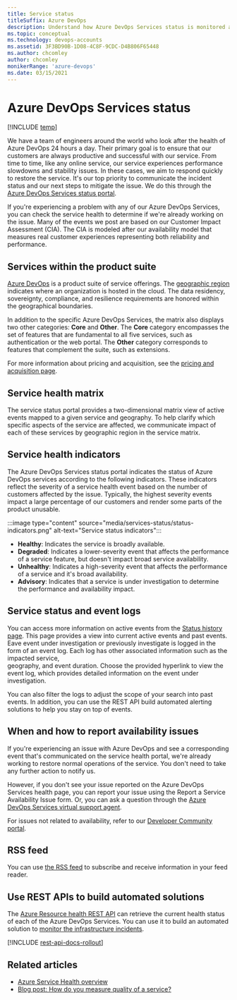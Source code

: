 ```yaml
---
title: Service status 
titleSuffix: Azure DevOps 
description: Understand how Azure DevOps Services status is monitored and available to users 
ms.topic: conceptual
ms.technology: devops-accounts 
ms.assetid: 3F3BD90B-1D08-4C8F-9CDC-D4B806F65448
ms.author: chcomley
author: chcomley
monikerRange: 'azure-devops'
ms.date: 03/15/2021
---
```


# Azure DevOps Services status

[!INCLUDE [temp](../includes/version-vsts-only.md)]

We have a team of engineers around the world who look after the 
health of Azure DevOps 24 hours a day. Their primary goal is to ensure 
that our customers are always productive and successful with our service. 
From time to time, like any online service, our service experiences performance 
slowdowns and stability issues. In these cases, we aim to respond quickly to 
restore the service. It's our top priority to communicate the incident 
status and our next steps to mitigate the issue. We do this through the
[Azure DevOps Services status portal](https://status.dev.azure.com).

If you're experiencing a problem with any of our Azure DevOps Services, you can check the 
service health to determine if we're already working on the issue. Many of the events we post are based on our 
Customer Impact Assessment (CIA). The CIA is modeled after our availability model 
that measures real customer experiences representing both reliability and performance.

## Services within the product suite

[Azure DevOps](https://azure.microsoft.com/services/devops/) is a product suite of service offerings. The [geographic region](https://azure.microsoft.com/global-infrastructure/geographies/) indicates where an organization is hosted in the cloud. The data residency, sovereignty, compliance,
and resilience requirements are honored within the geographical boundaries. 

In addition to the specific Azure DevOps Services, the matrix also displays two other 
categories: **Core** and **Other**. The **Core** category encompasses the set of features that are fundamental to all five services, such as authentication or the web portal. The **Other** category corresponds to features that complement the suite, such as extensions.  

For more information about pricing and acquisition, see the [pricing and acquisition page](https://azure.microsoft.com/pricing/details/devops/azure-devops-services/).

## Service health matrix

The service status portal provides a two-dimensional matrix view of active events mapped to a 
given service and geography. To help clarify which specific aspects of the service are affected, 
we communicate impact of each of these services by geographic region in the service matrix.

## Service health indicators 

The Azure DevOps Services status portal indicates the status of Azure DevOps services according to the following indicators. These indicators reflect the severity of a service health event based on the number of customers affected by the issue. Typically, the highest severity events impact a large percentage of our customers and render some parts of the product unusable. 
 
:::image type="content" source="media/services-status/status-indicators.png" alt-text="Service status indicators"::: 

- **Healthy**: Indicates the service is broadly available. 
- **Degraded**: Indicates a lower-severity event that affects the performance of a service feature, but doesn't impact broad service availability. 
- **Unhealthy**: Indicates a high-severity event that affects the performance of a service and it's broad availability. 
- **Advisory**: Indicates that a service is under investigation to determine the  performance and availability impact. 


## Service status and event logs

You can access more information on active events from the [Status history page](https://status.dev.azure.com/_history). This page provides a view into current active events and past events. Eave event under investigation or previously investigate is logged in the form of an event log. Each log has other associated information such as the impacted service,  
geography, and event duration. Choose the provided hyperlink to view the event log, which provides detailed information on the event under investigation.

You can also filter the logs to adjust the scope of your search into past events. 
In addition, you can use the REST API build automated alerting solutions to help you stay on top of events.

## When and how to report availability issues 

If you're experiencing an issue with Azure DevOps and see a corresponding event that's communicated on the service health portal, we're already working to restore normal operations of the service. You don't need to take any further 
action to notify us. 

However, if you don't see your issue reported on the Azure DevOps Services health page, you can report your issue using 
the Report a Service Availability Issue form. Or, you can ask a question through the [Azure DevOps Services virtual support agent](https://azure.microsoft.com/support/devops/). 

For issues not related to availability, refer to our [Developer Community portal](https://developercommunity.visualstudio.com/report?space=21&entry=problem). 

## RSS feed

You can use [the RSS feed](https://status.dev.azure.com/_rss) to subscribe and receive information in your feed reader. 

## Use REST APIs to build automated solutions

The [Azure Resource health REST API](/rest/api/resourcehealth/) can retrieve the current health status of each of the Azure DevOps Services. You can use it to build an automated solution to [monitor the infrastructure incidents](/azure/service-health/service-health-overview).  

[!INCLUDE [rest-api-docs-rollout](../includes/rest-api-docs-rollout.md)] 


## Related articles

- [Azure Service Health overview](/azure/service-health/service-health-overview)  
- [Blog post: How do you measure quality of a service?](https://devblogs.microsoft.com/bharry/how-do-you-measure-quality-of-a-service/) 
